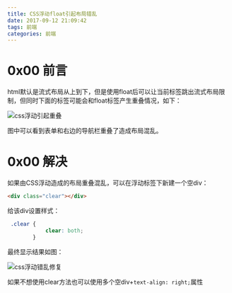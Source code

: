 ```yaml
---
title: CSS浮动float引起布局错乱
date: 2017-09-12 21:09:42
tags: 前端
categories: 前端
---
```


# 0x00 前言

html默认是流式布局从上到下，但是使用float后可以让当前标签跳出流式布局限制，但同时下面的标签可能会和float标签产生重叠情况，如下：



![css浮动引起重叠](http://othg5ggzi.bkt.clouddn.com/css%E6%B5%AE%E5%8A%A8%E5%BC%95%E8%B5%B7%E9%87%8D%E5%8F%A0.png)

图中可以看到表单和右边的导航栏重叠了造成布局混乱。



# 0x00 解决

如果由CSS浮动造成的布局重叠混乱，可以在浮动标签下新建一个空div：

```html
<div class="clear"></div>
```

给该div设置样式：

```css
 .clear {
            clear: both;
        }
```

最终显示结果如图：

![css浮动错乱修复](http://othg5ggzi.bkt.clouddn.com/css%E6%B5%AE%E5%8A%A8%E4%BF%AE%E5%A4%8D.png)

如果不想使用clear方法也可以使用多个空div+` text-align: right; `属性